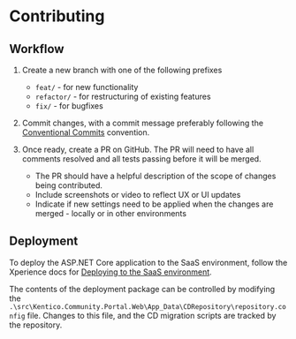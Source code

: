 # Contributing

## Workflow

1. Create a new branch with one of the following prefixes

   - `feat/` - for new functionality
   - `refactor/` - for restructuring of existing features
   - `fix/` - for bugfixes

1. Commit changes, with a commit message preferably following the [Conventional Commits](https://www.conventionalcommits.org/en/v1.0.0/#summary) convention.

1. Once ready, create a PR on GitHub. The PR will need to have all comments resolved and all tests passing before it will be merged.

   - The PR should have a helpful description of the scope of changes being contributed.
   - Include screenshots or video to reflect UX or UI updates
   - Indicate if new settings need to be applied when the changes are merged - locally or in other environments

## Deployment

To deploy the ASP.NET Core application to the SaaS environment, follow the Xperience docs for [Deploying to the SaaS environment](https://docs.kentico.com/x/IgKQC).

The contents of the deployment package can be controlled by modifying the `.\src\Kentico.Community.Portal.Web\App_Data\CDRepository\repository.config` file. Changes to this file, and the CD migration scripts are tracked by the repository.
